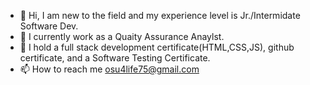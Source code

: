 - 👋 Hi, I am new to the field and my experience level is Jr./Intermidate Software Dev. 
- 👀 I currently work as a Quaity Assurance Anaylst.
- 🌱 I hold a full stack development certificate(HTML,CSS,JS), github certificate, and a Software Testing Certificate.
- 📫 How to reach me osu4life75@gmail.com

<!---
osu4life75/osu4life75 is a ✨ special ✨ repository because its `README.md` (this file) appears on your GitHub profile.
You can click the Preview link to take a look at your changes.
--->
